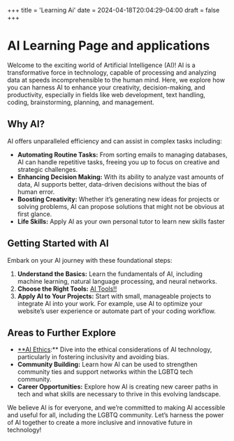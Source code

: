 +++
title = 'Learning Ai'
date = 2024-04-18T20:04:29-04:00
draft = false
+++

# AI Learning Page and applications

Welcome to the exciting world of Artificial Intelligence (AI)! AI is a transformative force in technology, capable of processing and analyzing data at speeds incomprehensible to the human mind. Here, we explore how you can harness AI to enhance your creativity, decision-making, and productivity, especially in fields like web development, text handling, coding, brainstorming, planning, and management.

## Why AI?
AI offers unparalleled efficiency and can assist in complex tasks including:
- **Automating Routine Tasks:** From sorting emails to managing databases, AI can handle repetitive tasks, freeing you up to focus on creative and strategic challenges.
- **Enhancing Decision Making:** With its ability to analyze vast amounts of data, AI supports better, data-driven decisions without the bias of human error.
- **Boosting Creativity:** Whether it’s generating new ideas for projects or solving problems, AI can propose solutions that might not be obvious at first glance.
- **Life Skills:** Apply AI as your own personal tutor to learn new skills faster

## Getting Started with AI
Embark on your AI journey with these foundational steps:
1. **Understand the Basics:** Learn the fundamentals of AI, including machine learning, natural language processing, and neural networks.
2. **Choose the Right Tools:** [AI Tools!!](/posts/ai-tools/) 
3. **Apply AI to Your Projects:** Start with small, manageable projects to integrate AI into your work. For example, use AI to optimize your website’s user experience or automate part of your coding workflow.

## Areas to Further Explore
- [**AI Ethics](https://www.unesco.org/en/artificial-intelligence/recommendation-ethics):** Dive into the ethical considerations of AI technology, particularly in fostering inclusivity and avoiding bias. 
- **Community Building:** Learn how AI can be used to strengthen community ties and support networks within the LGBTQ tech community.
- **Career Opportunities:** Explore how AI is creating new career paths in tech and what skills are necessary to thrive in this evolving landscape.

We believe AI is for everyone, and we’re committed to making AI accessible and useful for all, including the LGBTQ community. Let’s harness the power of AI together to create a more inclusive and innovative future in technology!

